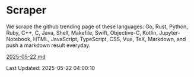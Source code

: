 # Scraper

We scrape the github trending page of these languages: Go, Rust, Python, Ruby, C++, C, Java, Shell, Makefile, Swift, Objective-C, Kotlin, Jupyter-Notebook, HTML, JavaScript, TypeScript, CSS, Vue, TeX, Markdown, and push a markdown result everyday.

[2025-05-22.md](https://github.com/yangwenmai/github-trending-backup/blob/master/2025-05-22.md)

Last Updated: 2025-05-22 04:00:10